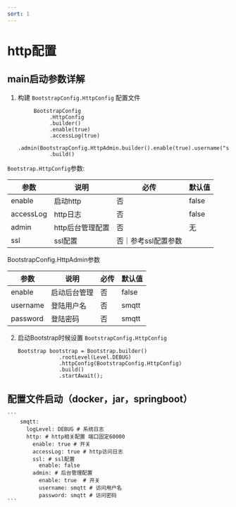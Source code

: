 ```yaml
---
sort: 1
---
```


#  http配置

## main启动参数详解

1. 构建 `BootstrapConfig.HttpConfig` 配置文件
    
    ```
         BootstrapConfig
              .HttpConfig
              .builder()
              .enable(true)
              .accessLog(true)
              .admin(BootstrapConfig.HttpAdmin.builder().enable(true).username("smqtt").password("smqtt").build())
              .build()
    ```

`Bootstrap.HttpConfig`参数:

|  参数   | 说明  | 必传  |默认值  |
|  ----  | ----  |----  |----  |
| enable  | 启动http |否 |false  |
| accessLog  | http日志 |否 |false  |
| admin  | http后台管理配置 | 否|无  |
| ssl  | ssl配置|否｜参考ssl配置参数|

BootstrapConfig.HttpAdmin参数

|  参数   | 说明  | 必传  |默认值  |
|  ----  | ----  |----  |----  |
| enable  | 启动后台管理 |否 |false  |
| username  | 登陆用户名 |否 |smqtt  |
| password  | 登陆密码 | 否|smqtt  |


2. 启动Bootstrap时候设置 `BootstrapConfig.HttpConfig`

    ```
    Bootstrap bootstrap = Bootstrap.builder()
                 .rootLevel(Level.DEBUG)
                 .httpConfig(BootstrapConfig.HttpConfig)
                 .build()
                 .startAwait();
    ```

## 配置文件启动（docker，jar，springboot）

    ```
        smqtt:
          logLevel: DEBUG # 系统日志
          http: # http相关配置 端口固定60000
            enable: true # 开关
            accessLog: true # http访问日志
            ssl: # ssl配置
              enable: false
            admin: # 后台管理配置
              enable: true  # 开关
              username: smqtt # 访问用户名
              password: smqtt # 访问密码
    ```